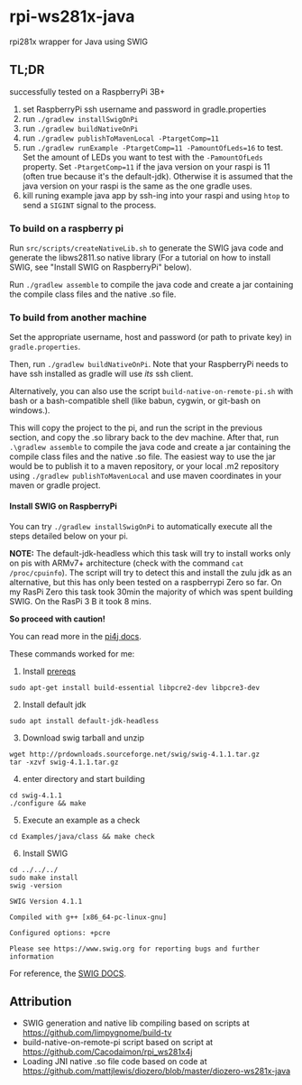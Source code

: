 # rpi-ws281x-java
rpi281x wrapper for Java using SWIG

## TL;DR
successfully tested on a RaspberryPi 3B+

1. set RaspberryPi ssh username and password in gradle.properties
2. run `./gradlew installSwigOnPi`
3. run `./gradlew buildNativeOnPi`
4. run `./gradlew publishToMavenLocal -PtargetComp=11`
5. run `./gradlew runExample -PtargetComp=11 -PamountOfLeds=16` to test. Set the amount of LEDs you want to test with the `-PamountOfLeds` property. 
Set `-PtargetComp=11` if the java version on your raspi is 11 (often true because it's the default-jdk). Otherwise it is assumed that the java version on your raspi is the same as the one gradle uses.
6. kill runing example java app by ssh-ing into your raspi and using `htop` to send a `SIGINT` signal to the process.
### To build on a raspberry pi

Run `src/scripts/createNativeLib.sh` to generate the SWIG java code and generate the libws2811.so native library (For a tutorial on how to install SWIG, see "Install SWIG on RaspberryPi" below).

Run `./gradlew assemble` to compile the java code and create a jar containing the compile class files and the native .so file.

### To build from another machine

Set the appropriate username, host and password (or path to private key) in `gradle.properties`.

Then, run `./gradlew buildNativeOnPi`.  Note that your RaspberryPi needs to have ssh installed as gradle will use *its* ssh client.

Alternatively, you can also use the script `build-native-on-remote-pi.sh` with bash or a bash-compatible shell (like babun, cygwin, or git-bash on windows.).


This will copy the project to the pi, and run the script in the previous section, and copy the .so library back to the dev machine. After that, run `.\gradlew assemble` to compile the java code and create a jar containing the compile class files and the native .so file.  The easiest way to use the jar would be to publish it to a maven repository, or your local .m2 repository using `./gradlew publishToMavenLocal` and use maven coordinates in your maven or gradle project. 

#### Install SWIG on RaspberryPi

You can try `./gradlew installSwigOnPi` to automatically execute all the steps detailed below on your pi.

**NOTE:**
The default-jdk-headless which this task will try to install works only on pis with ARMv7+ architecture (check with the command `cat /proc/cpuinfo`).
The script will try to detect this and install the zulu jdk as an alternative, but this has only been tested on a raspberrypi Zero so far.
On my RasPi Zero this task took 30min the majority of which was spent building SWIG.
On the RasPi 3 B it took 8 mins.

**So proceed with caution!**

You can read more in the [pi4j docs](https://pi4j.com/documentation/java-installation/).

These commands worked for me:
1. Install [prereqs](https://github.com/swig/swig/wiki/Getting-Started#linux---ubuntu)
```shell
sudo apt-get install build-essential libpcre2-dev libpcre3-dev
```
2. Install default jdk
```shell
sudo apt install default-jdk-headless
```

3. Download swig tarball and unzip
```shell
wget http://prdownloads.sourceforge.net/swig/swig-4.1.1.tar.gz
tar -xzvf swig-4.1.1.tar.gz
```
4. enter directory and start building
```shell
cd swig-4.1.1
./configure && make
```
5. Execute an example as a check
```shell
cd Examples/java/class && make check
```
6. Install SWIG
```shell
cd ../../../
sudo make install
swig -version
```
```
SWIG Version 4.1.1

Compiled with g++ [x86_64-pc-linux-gnu]

Configured options: +pcre

Please see https://www.swig.org for reporting bugs and further information
```

For reference, the [SWIG DOCS](https://www.swig.org/Doc4.1/SWIGDocumentation.html#Preface_unix_installation).

Attribution
-----------
* SWIG generation and native lib compiling based on scripts at https://github.com/limpygnome/build-tv
* build-native-on-remote-pi script based on script at https://github.com/Cacodaimon/rpi_ws281x4j
* Loading JNI native .so file code based on code at https://github.com/mattjlewis/diozero/blob/master/diozero-ws281x-java
